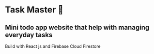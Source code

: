 # Task Master 📆

## Mini todo app website that help with managing everyday tasks

Build with React js and Firebase Cloud Firestore
